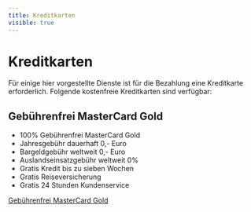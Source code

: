 ```yaml
---
title: Kreditkarten
visible: true
---
```


# Kreditkarten

Für einige hier vorgestellte Dienste ist für die Bezahlung eine Kreditkarte erforderlich. Folgende kostenfreie Kreditkarten sind verfügbar:

## Gebührenfrei MasterCard Gold

* 100% Gebührenfrei MasterCard Gold
* Jahresgebühr dauerhaft 0,- Euro
* Bargeldgebühr weltweit 0,- Euro
* Auslandseinsatzgebühr weltweit 0%
* Gratis Kredit bis zu sieben Wochen
* Gratis Reiseversicherung
* Gratis 24 Stunden Kundenservice

[Gebührenfrei MasterCard Gold](http://www.awin1.com/awclick.php?gid=329263&mid=11876&awinaffid=562691&linkid=2095141&clickref=entroserv)


